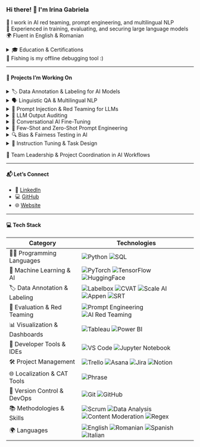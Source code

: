 <h3>Hi there! 👋 I'm Irina Gabriela</h3>

🧠 I work in AI red teaming, prompt engineering, and multilingual NLP  
📌 Experienced in training, evaluating, and securing large language models  
🌍 Fluent in English & Romanian

<details>
  <summary>🎓 Education & Certifications</summary>
  <br>

- 🎓 Bachelor's Degree in **Business Administration**  
- 🛡️ Associate's Degree in **Cybersecurity**  

I’ve also completed a wide range of specialized courses and professional certifications in:

- 🤖 Artificial Intelligence (AI), Machine Learning (ML), and Deep Learning  
- 📊 Data Science, Data Analytics, and Data Literacy  
- 🧾 Data Storytelling & Data Visualization  
- 🏅 Professional Certificates and Badges from:
  - Meta  
  - IBM  
  - Google  
  - Microsoft  
  - Atlassian  

🔗 View my certificates here: [gabrielacotoara.com/certificates](https://gabrielacotoara.com/certificates)

</details>

</details>
🎣 Fishing is my offline debugging tool :)

---

<h4>🚀 Projects I’m Working On</h4>

<details>
  <summary>🏷️ Data Annotation & Labeling for AI Models</summary>
  <br>
  Annotating and labeling text, audio, and image data to train and validate machine learning models across domains.
</details>

<details>
  <summary>🗣️ Linguistic QA & Multilingual NLP</summary>
  <br>
  Supporting AI model performance through grammar evaluation, localization testing, and cross-language alignment.
</details>

<details>
  <summary>🔐 Prompt Injection & Red Teaming for LLMs</summary>
  <br>
  Crafting adversarial prompts to test model security, detect jailbreak vulnerabilities, and assess safety boundaries.
</details>

<details>
  <summary>🧪 LLM Output Auditing</summary>
  <br>
  Evaluating model responses for harmful content, factual errors, repetition, and instruction-following accuracy.
</details>

<details>
  <summary>💬 Conversational AI Fine-Tuning</summary>
  <br>
  Reviewing chatbot dialogue quality for tone, clarity, empathy, and human-likeness in customer-facing use cases.
</details>

<details>
  <summary>🧠 Few-Shot and Zero-Shot Prompt Engineering</summary>
  <br>
  Designing optimized prompts for downstream NLP tasks using minimal examples, improving model adaptability.
</details>

<details>
  <summary>🔍 Bias & Fairness Testing in AI</summary>
  <br>
  Conducting evaluations to identify and reduce bias across gender, ethnicity, and language in AI outputs.
</details>

<details>
  <summary>🧾 Instruction Tuning & Task Design</summary>
  <br>
  Writing and curating high-quality datasets for supervised instruction tuning across diverse tasks and model sizes.
</details>

👥 Team Leadership & Project Coordination in AI Workflows

---

<h4>📬 Let’s Connect</h4>

- 💼 [LinkedIn](https://linkedin.com/in/gabrielacotoaraybarra)  
- 💻 [GitHub](https://github.com/gabrielacotoara)
- 🌐 [Website](https://gabrielacotoara.com) 


 ---


<h4>💻 Tech Stack</h4>
  
**Category**              | **Technologies**                                                                                                                                     |
|---------------------------|------------------------------------------------------------------------------------------------------------------------------------------------------|
| 🧑‍💻 Programming Languages     | ![Python](https://img.shields.io/badge/Python-Intermediate-blue?style=for-the-badge&logo=python&logoColor=white) ![SQL](https://img.shields.io/badge/SQL-4479A1?style=for-the-badge&logo=sqlite&logoColor=white) |
| 🧠 Machine Learning & AI     | ![PyTorch](https://img.shields.io/badge/PyTorch-EE4C2C?style=for-the-badge&logo=pytorch&logoColor=white) ![TensorFlow](https://img.shields.io/badge/TensorFlow-FF6F00?style=for-the-badge&logo=tensorflow&logoColor=white) ![HuggingFace](https://img.shields.io/badge/HuggingFace-FFD21F?style=for-the-badge&logo=huggingface&logoColor=black) |
| 🏷️ Data Annotation & Labeling | ![Labelbox](https://img.shields.io/badge/Labelbox-0052CC?style=for-the-badge) ![CVAT](https://img.shields.io/badge/CVAT-FF9E0F?style=for-the-badge) ![Scale AI](https://img.shields.io/badge/ScaleAI-black?style=for-the-badge) ![Appen](https://img.shields.io/badge/Appen-EC1C24?style=for-the-badge) ![SRT](https://img.shields.io/badge/SRT-0066CC?style=for-the-badge) |
| 🧪 Evaluation & Red Teaming | ![Prompt Engineering](https://img.shields.io/badge/Prompt%20Engineering-critical?style=for-the-badge&logo=openai) ![AI Red Teaming](https://img.shields.io/badge/AI%20Red%20Teaming-red?style=for-the-badge&logo=security) |
| 📊 Visualization & Dashboards | ![Tableau](https://img.shields.io/badge/Tableau-E97627?style=for-the-badge&logo=tableau&logoColor=white) ![Power BI](https://img.shields.io/badge/Power%20BI-F2C811?style=for-the-badge&logo=powerbi&logoColor=black) |
| 🧰 Developer Tools & IDEs | ![VS Code](https://img.shields.io/badge/VS%20Code-007ACC?style=for-the-badge&logo=visualstudiocode&logoColor=white) ![Jupyter Notebook](https://img.shields.io/badge/Jupyter-F37626?style=for-the-badge&logo=jupyter&logoColor=white) |
| 🛠️ Project Management      | ![Trello](https://img.shields.io/badge/Trello-0052CC?style=for-the-badge&logo=trello&logoColor=white) ![Asana](https://img.shields.io/badge/Asana-273347?style=for-the-badge&logo=asana&logoColor=white) ![Jira](https://img.shields.io/badge/Jira-0052CC?style=for-the-badge&logo=jira&logoColor=white) ![Notion](https://img.shields.io/badge/Notion-000000?style=for-the-badge&logo=notion&logoColor=white) |
| 🌐 Localization & CAT Tools | ![Phrase](https://img.shields.io/badge/Phrase-CAT_Tool-00C2FF?style=for-the-badge) |
| 🔁 Version Control & DevOps  | ![Git](https://img.shields.io/badge/Git-F05032?style=for-the-badge&logo=git&logoColor=white) ![GitHub](https://img.shields.io/badge/GitHub-181717?style=for-the-badge&logo=github&logoColor=white) |
| 📚 Methodologies & Skills   | ![Scrum](https://img.shields.io/badge/Scrum%20Master-certified-brightgreen?style=for-the-badge) ![Data Analysis](https://img.shields.io/badge/Data_Analysis-3366CC?style=for-the-badge) ![Content Moderation](https://img.shields.io/badge/Content%20Moderation-orange?style=for-the-badge) ![Regex](https://img.shields.io/badge/Regex-FFA500?style=for-the-badge) |
| 🌍 Languages                | ![English](https://img.shields.io/badge/English-Native-lightgrey?style=for-the-badge) ![Romanian](https://img.shields.io/badge/Romanian-Native-lightgrey?style=for-the-badge) ![Spanish](https://img.shields.io/badge/Spanish-Limited_Proficiency-lightgrey?style=for-the-badge) ![Italian](https://img.shields.io/badge/Italian-Limited_Proficiency-lightgrey?style=for-the-badge) |

